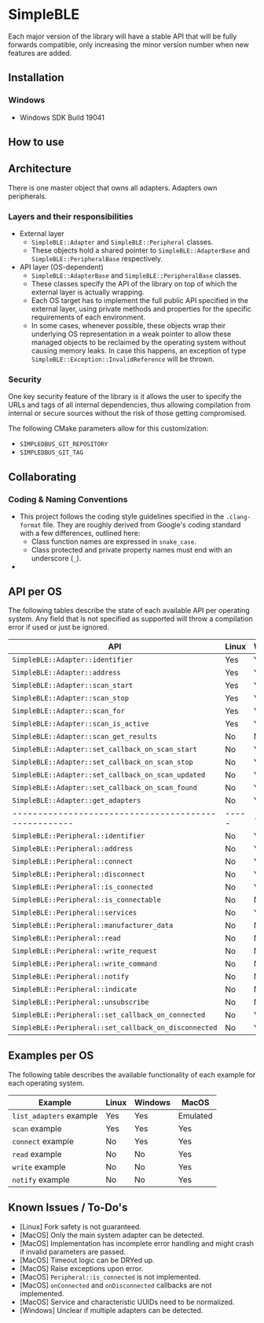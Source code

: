 # SimpleBLE


Each major version of the library will have a stable API that will be fully
forwards compatible, only increasing the minor version number when new
features are added.

## Installation

### Windows
- Windows SDK Build 19041


## How to use




## Architecture

There is one master object that owns all adapters.
Adapters own peripherals.

### Layers and their responsibilities
- External layer
    - `SimpleBLE::Adapter` and `SimpleBLE::Peripheral` classes.
    - These objects hold a shared pointer to `SimpleBLE::AdapterBase` 
      and `SimpleBLE::PeripheralBase` respectively.
- API layer (OS-dependent)
    - `SimpleBLE::AdapterBase` and `SimpleBLE::PeripheralBase` classes.
    - These classes specify the API of the library on top of which
      the external layer is actually wrapping.
    - Each OS target has to implement the full public API specified in
      the external layer, using private methods and properties for 
      the specific requirements of each environment.
    - In some cases, whenever possible, these objects wrap their
      underlying OS representation in a weak pointer to allow these 
      managed objects to be reclaimed by the operating system without
      causing memory leaks. In case this happens, an exception of
      type `SimpleBLE::Exception::InvalidReference` will be thrown.

### Security

One key security feature of the library is it allows the user to specify
the URLs and tags of all internal dependencies, thus allowing compilation
from internal or secure sources without the risk of those getting compromised.

The following CMake parameters allow for this customization:
- `SIMPLEDBUS_GIT_REPOSITORY`
- `SIMPLEDBUS_GIT_TAG`

## Collaborating

### Coding & Naming Conventions
- This project follows the coding style guidelines specified in the `.clang-format` file.
  They are roughly derived from Google's coding standard with a few differences, outlined
  here:
    - Class function names are expressed in `snake_case`.
    - Class protected and private property names must end with an underscore (`_`).
- 

## API per OS

The following tables describe the state of each available API per operating system.
Any field that is not specified as supported will throw a compilation error if used
or just be ignored.

| API                                                  | Linux | Windows | MacOS |
| ---------------------------------------------------- | ----- | ------- | ----- |
| `SimpleBLE::Adapter::identifier`                     | Yes   | Yes     | Yes   |
| `SimpleBLE::Adapter::address`                        | Yes   | Yes     | Yes   |
| `SimpleBLE::Adapter::scan_start`                     | Yes   | Yes     | Yes   |
| `SimpleBLE::Adapter::scan_stop`                      | Yes   | Yes     | Yes   |
| `SimpleBLE::Adapter::scan_for`                       | Yes   | Yes     | Yes   |
| `SimpleBLE::Adapter::scan_is_active`                 | Yes   | Yes     | Yes   |
| `SimpleBLE::Adapter::scan_get_results`               | No    | No      | No    |
| `SimpleBLE::Adapter::set_callback_on_scan_start`     | No    | Yes     | Yes   |
| `SimpleBLE::Adapter::set_callback_on_scan_stop`      | No    | Yes     | Yes   |
| `SimpleBLE::Adapter::set_callback_on_scan_updated`   | No    | Yes     | Yes   |
| `SimpleBLE::Adapter::set_callback_on_scan_found`     | No    | Yes     | Yes   |
| `SimpleBLE::Adapter::get_adapters`                   | No    | Yes     | Yes   |
| ---------------------------------------------------- | ----- | ------- | ----- |
| `SimpleBLE::Peripheral::identifier`                  | No    | Yes     | Yes   |
| `SimpleBLE::Peripheral::address`                     | No    | Yes     | Yes   |
| `SimpleBLE::Peripheral::connect`                     | No    | Yes     | Yes   |
| `SimpleBLE::Peripheral::disconnect`                  | No    | Yes     | Yes   |
| `SimpleBLE::Peripheral::is_connected`                | No    | Yes     | Yes   |
| `SimpleBLE::Peripheral::is_connectable`              | No    | No      | No    |
| `SimpleBLE::Peripheral::services`                    | No    | Yes     | Yes   |
| `SimpleBLE::Peripheral::manufacturer_data`           | No    | No      | No    |
| `SimpleBLE::Peripheral::read`                        | No    | No      | Yes   |
| `SimpleBLE::Peripheral::write_request`               | No    | No      | Yes   |
| `SimpleBLE::Peripheral::write_command`               | No    | No      | Yes   |
| `SimpleBLE::Peripheral::notify`                      | No    | No      | Yes   |
| `SimpleBLE::Peripheral::indicate`                    | No    | No      | Yes   |
| `SimpleBLE::Peripheral::unsubscribe`                 | No    | No      | Yes   |
| `SimpleBLE::Peripheral::set_callback_on_connected`   | No    | Yes     | No    |
| `SimpleBLE::Peripheral::set_callback_on_disconnected`| No    | Yes     | No    |

## Examples per OS

The following table describes the available functionality of each example for each
operating system.

| Example                 | Linux | Windows | MacOS    |
| ----------------------- | ---   | ------- | -------- |
| `list_adapters` example | Yes   | Yes     | Emulated |
| `scan` example          | Yes   | Yes     | Yes      |
| `connect` example       | No    | Yes     | Yes      |
| `read` example          | No    | No      | Yes      |
| `write` example         | No    | No      | Yes      |
| `notify` example        | No    | No      | Yes      |

## Known Issues / To-Do's
- [Linux] Fork safety is not guaranteed.
- [MacOS] Only the main system adapter can be detected.
- [MacOS] Implementation has incomplete error handling and might crash if invalid parameters are passed.
- [MacOS] Timeout logic can be DRYed up.
- [MacOS] Raise exceptions upon error.
- [MacOS] `Peripheral::is_connected` is not implemented.
- [MacOS] `onConnected` and `onDisconnected` callbacks are not implemented.
- [MacOS] Service and characteristic UUIDs need to be normalized.
- [Windows] Unclear if multiple adapters can be detected.